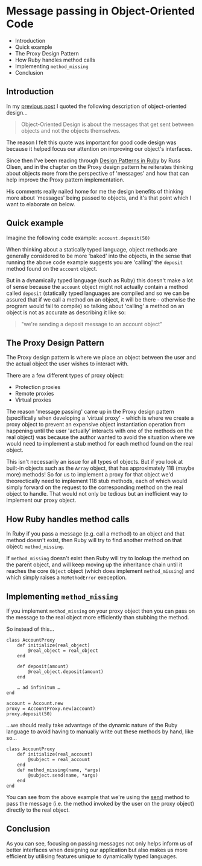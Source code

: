 # Message passing in Object-Oriented Code

- Introduction
- Quick example
- The Proxy Design Pattern
- How Ruby handles method calls
- Implementing `method_missing`
- Conclusion

## Introduction

In my [previous post](http://integralist.co.uk/Object-Oriented-Design.html) I quoted the following description of object-oriented design…

> Object-Oriented Design is about the messages that get sent between objects and not the objects themselves.

The reason I felt this quote was important for good code design was because it helped focus our attention on improving our object's interfaces.

Since then I've been reading through [Design Patterns in Ruby](http://designpatternsinruby.com) by Russ Olsen, and in the chapter on the Proxy design pattern he reiterates thinking about objects more from the perspective of 'messages' and how that can help improve the Proxy pattern implementation.

His comments really nailed home for me the design benefits of thinking more about 'messages' being passed to objects, and it's that point which I want to elaborate on below.

## Quick example

Imagine the following code example: `account.deposit(50)`

When thinking about a statically typed language, object methods are generally considered to be more 'baked' into the objects, in the sense that running the above code example suggests you are 'calling' the `deposit` method found on the `account` object. 

But in a dynamically typed language (such as Ruby) this doesn't make a lot of sense because the `account` object might not actually contain a method called `deposit` (statically typed languages are compiled and so we can be assured that if we call a method on an object, it will be there - otherwise the program would fail to compile) so talking about 'calling' a method on an object is not as accurate as describing it like so: 

> "we're sending a deposit message to an account object"

## The Proxy Design Pattern

The Proxy design pattern is where we place an object between the user and the actual object the user wishes to interact with.

There are a few different types of proxy object:

- Protection proxies
- Remote proxies
- Virtual proxies

The reason 'message passing' came up in the Proxy design pattern (specifically when developing a 'virtual proxy' - which is where we create a proxy object to prevent an expensive object instantiation operation from happening until the user 'actually' interacts with one of the methods on the real object) was because the author wanted to avoid the situation where we would need to implement a stub method for each method found on the real object. 

This isn't necessarily an issue for all types of objects. But if you look at built-in objects such as the `Array` object, that has approximately 118 (maybe more) methods! So for us to implement a proxy for that object we'd theorectically need to implement 118 stub methods, each of which would simply forward on the request to the corresponding method on the real object to handle. That would not only be tedious but an inefficient way to implement our proxy object.

## How Ruby handles method calls

In Ruby if you pass a message (e.g. call a method) to an object and that method doesn't exist, then Ruby will try to find another method on that object: `method_missing`. 

If `method_missing` doesn't exist then Ruby will try to lookup the method on the parent object, and will keep moving up the inheritance chain until it reaches the core `Object` object (which does implement `method_missing`) and which simply raises a `NoMethodError` exeception.

## Implementing `method_missing`

If you implement `method_missing` on your proxy object then you can pass on the message to the real object more efficiently than stubbing the method.

So instead of this…

    class AccountProxy
        def initialize(real_object)
            @real_object = real_object
        end
        
        def deposit(amount)
            @real_object.deposit(amount)
        end
        
        … ad infinitum … 
    end

    account = Account.new
    proxy = AccountProxy.new(account)
    proxy.deposit(50)

…we should really take advantage of the dynamic nature of the Ruby language to avoid having to manually write out these methods by hand, like so… 

    class AccountProxy
        def initialize(real_account)
            @subject = real_account
        end
        def method_missing(name, *args)
            @subject.send(name, *args)
        end
    end

You can see from the above example that we're using the [send](http://ruby-doc.org/core-2.0/Object.html#method-i-send) method to pass the message (i.e. the method invoked by the user on the proxy object) directly to the real object.

## Conclusion

As you can see, focusing on passing messages not only helps inform us of better interfaces when designing our application but also makes us more efficient by utilising features unique to dynamically typed languages.
